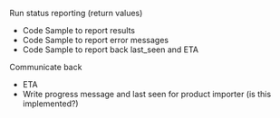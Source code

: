 Run status reporting (return values)
- Code Sample to report results
- Code Sample to report error messages
- Code Sample to report back last_seen and ETA

Communicate back
- ETA
- Write progress message and last seen for product importer (is this implemented?)
